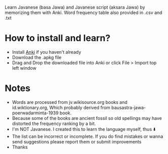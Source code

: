 Learn Javanese (basa Jawa) and Javanese script (aksara Jawa) by memorizing them with Anki. Word frequency table also provided in .csv and .txt

# How to install and learn?
* Install [Anki](https://apps.ankiweb.net/) if you haven't already
* Download the .apkg file
* Drag and Drop the downloaded file into Anki or click File > Import top left window

# Notes
* Words are processed from jv.wikisource.org books and id.wiktionary.org, Which probably derived from bausastra-jawa-poerwadarminta-1939 book.
* Because some of the books are ancient fossil so old spellings may have distorted the frequency ranking by a bit.
* I'm NOT Javanese. I created this to learn the language myself, thus ⬇️
* The list can be incorrect or incomplete. If you do find mistakes or wanna send suggestions please report them or submit improvements
* Thanks
